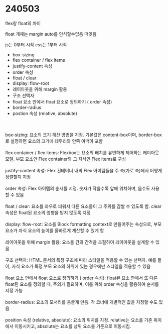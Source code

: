 # 240503
 flex랑 float의 차이

 float 개체는 margin auto를 인식할수없음 떠잇음

js는 0부터 시작 css는 1부터 시작

- box-sizing
- flex container / flex items
- justify-content 속성
- order 속성
- float / clear
- display: flow-root
- 레이아웃을 위해 margin 활용
- 구조 선택자
- float 요소 안에서 float 요소로 정의하기 ( order 속성)
- border-radius
- postion 속성 (relative, absolute)

<br><br>
box-sizing: 요소의 크기 계산 방법을 지정. 기본값은 content-box이며, border-box로 설정하면 요소의 크기에 테두리와 안쪽 여백이 포함
<br><br>
flex container / flex items: Flexbox는 요소의 배치를 유연하게 제어하는 레이아웃 모델. 부모 요소인 Flex container와 그 자식인 Flex items로 구성
<br><br>
justify-content 속성: Flex 컨테이너 내의 Flex 아이템들을 주 축(가로 축)에서 어떻게 정렬할지 지정
<br><br>
order 속성: Flex 아이템의 순서를 지정. 숫자가 작을수록 앞에 위치하며, 음수도 사용할 수 있음
<br><br>
float / clear: 요소를 좌우로 띄워서 다른 요소들이 그 주위를 감쌀 수 있도록 함. clear 속성은 float된 요소의 영향을 받지 않도록 지정
<br><br>
display: flow-root: 요소를 Block formatting context로 만들어주는 속성으로, 부모 요소가 자식 요소의 높이를 올바르게 계산할 수 있게 함
<br><br>
레이아웃을 위해 margin 활용: 요소들 간의 간격을 조절하여 레이아웃을 설계할 수 있음
<br><br>
구조 선택자: HTML 문서의 특정 구조에 따라 스타일을 적용할 수 있는 선택자. 예를 들어, 자식 요소가 특정 부모 요소의 하위에 있는 경우에만 스타일을 적용할 수 있음
<br><br>
float 요소 안에서 float 요소로 정의하기 ( order 속성): float된 요소 안에서 또 다른 float된 요소를 정의할 때, 주의가 필요하며, 이를 위해 order 속성을 활용하여 순서를 지정 가능
<br><br>
border-radius: 요소의 모서리를 둥글게 만듬. 각 코너에 개별적인 값을 지정할 수도 있음
<br><br>
position 속성 (relative, absolute): 요소의 위치를 지정. relative는 요소를 기존 위치에서 이동시키고, absolute는 요소를 상위 요소를 기준으로 이동시킴.